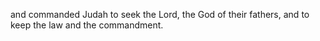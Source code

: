 and commanded Judah to seek the Lord, the God of their fathers, and to keep the law and the commandment.
